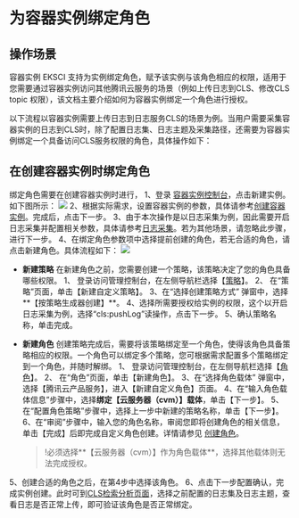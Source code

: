 # 为容器实例绑定角色
## 操作场景
容器实例 EKSCI 支持为实例绑定角色，赋予该实例与该角色相应的权限，适用于您需要通过容器实例访问其他腾讯云服务的场景（例如上传日志到CLS、修改CLS topic 权限），该文档主要介绍如何为容器实例绑定一个角色进行授权。

以下流程以容器实例需要上传日志到日志服务CLS的场景为例。当用户需要采集容器实例的日志到CLS时，除了配置日志集、日志主题及采集路径，还需要为容器实例绑定一个具备访问CLS服务权限的角色，具体操作如下：

## 在创建容器实例时绑定角色
绑定角色需要在创建容器实例时进行，
1、登录 [容器实例控制台]()，点击新建实例。如下图所示：
![](https://main.qcloudimg.com/raw/5ac5d1e3d5e6beffc428bcb58fa18e78.png)
2、根据实际需求，设置容器实例的参数，具体请参考[创建容器实例](https://cloud-doc.isd.com/document/product/457/57341#step2)。完成后，点击下一步。
3、由于本次操作是以日志采集为例，因此需要开启日志采集并配置相关参数，具体请参考[日志采集]()。若为其他场景，请忽略此步骤，进行下一步。
4、在绑定角色参数项中选择提前创建的角色，若无合适的角色，请点击新建角色。具体流程如下：
![](https://main.qcloudimg.com/raw/aa5a017288262c551d6672a8241093fa.png)

- **新建策略**
在新建角色之前，您需要创建一个策略，该策略决定了您的角色具备哪些权限。
1、 登录访问管理控制台，在左侧导航栏选择【[策略](https://console.cloud.tencent.com/cam/role)】。
2、 在“策略”页面，单击【新建自定义策略】。
3、在“选择创建策略方式” 弹窗中，选择**【按策略生成器创建】**。
4、选择所需要授权给实例的权限，这个以开启日志采集为例，选择“cls:pushLog”读操作，点击下一步。
5、确认策略名称，单击完成。

- **新建角色**
创建策略完成后，需要将该策略绑定至一个角色，使得该角色具备策略相应的权限。一个角色可以绑定多个策略，您可根据需求配置多个策略绑定到一个角色，并随时解绑。
1、 登录访问管理控制台，在左侧导航栏选择【[角色](https://console.cloud.tencent.com/cam/role)】。
2、 在“角色”页面，单击【新建角色】。
3、在“选择角色载体” 弹窗中，选择【腾讯云产品服务】，进入【新建自定义角色】页面。
4、在“输入角色载体信息”步骤中，选择**绑定【云服务器（cvm）】载体**，单击【下一步】。
5、在“配置角色策略”步骤中，选择上一步中新建的策略名称，单击【下一步】。
6、在“审阅”步骤中，输入您的角色名称，审阅您即将创建角色的相关信息，单击【完成】后即完成自定义角色创建。详情请参见 [创建角色](https://cloud.tencent.com/document/product/598/19381)。
  >!必须选择**【云服务器（cvm）】作为角色载体**，选择其他载体则无法完成授权。
  
5、创建合适的角色之后，在第4步中选择该角色。
6、点击下一步配置确认，完成实例创建。此时可到[CLS检索分析页面](https://console.cloud.tencent.com/cls/search?region=ap-guangzhou&logset_id=3d580221-0bda-4d9f-9d46-d4b129e35ee5&topic_id=4aaf5555-060a-453f-9804-0587e050e75e)，选择之前配置的日志集及日志主题，查看日志是否正常上传，即可验证该角色是否正常绑定。
